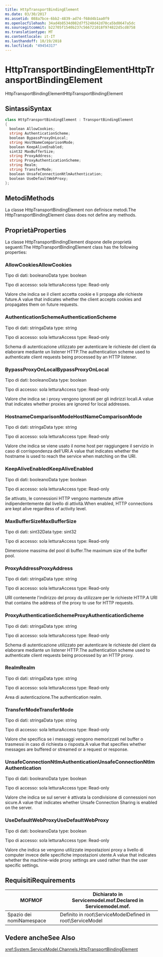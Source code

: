 ```yaml
---
title: HttpTransportBindingElement
ms.date: 03/30/2017
ms.assetid: 088a7bce-6bb2-4839-ad74-f68d4b1aa0f9
ms.openlocfilehash: 34ad4b8534d082d7f5248d42d70ca5bd0647a5dc
ms.sourcegitcommit: b22705f1540b237c566721018f974822d5cd8758
ms.translationtype: MT
ms.contentlocale: it-IT
ms.lasthandoff: 10/19/2018
ms.locfileid: "49454317"
---
```

# <a name="httptransportbindingelement"></a><span data-ttu-id="83527-102">HttpTransportBindingElement</span><span class="sxs-lookup"><span data-stu-id="83527-102">HttpTransportBindingElement</span></span>
<span data-ttu-id="83527-103">HttpTransportBindingElement</span><span class="sxs-lookup"><span data-stu-id="83527-103">HttpTransportBindingElement</span></span>  
  
## <a name="syntax"></a><span data-ttu-id="83527-104">Sintassi</span><span class="sxs-lookup"><span data-stu-id="83527-104">Syntax</span></span>  
  
```csharp
class HttpTransportBindingElement : TransportBindingElement  
{  
  boolean AllowCookies;  
  string AuthenticationScheme;  
  boolean BypassProxyOnLocal;  
  string HostNameComparisonMode;  
  boolean KeepAliveEnabled;  
  sint32 MaxBufferSize;  
  string ProxyAddress;  
  string ProxyAuthenticationScheme;  
  string Realm;  
  string TransferMode;  
  boolean UnsafeConnectionNtlmAuthentication;  
  boolean UseDefaultWebProxy;  
};  
```  
  
## <a name="methods"></a><span data-ttu-id="83527-105">Metodi</span><span class="sxs-lookup"><span data-stu-id="83527-105">Methods</span></span>  
 <span data-ttu-id="83527-106">La classe HttpTransportBindingElement non definisce metodi.</span><span class="sxs-lookup"><span data-stu-id="83527-106">The HttpTransportBindingElement class does not define any methods.</span></span>  
  
## <a name="properties"></a><span data-ttu-id="83527-107">Proprietà</span><span class="sxs-lookup"><span data-stu-id="83527-107">Properties</span></span>  
 <span data-ttu-id="83527-108">La classe HttpTransportBindingElement dispone delle proprietà seguenti:</span><span class="sxs-lookup"><span data-stu-id="83527-108">The HttpTransportBindingElement class has the following properties:</span></span>  
  
### <a name="allowcookies"></a><span data-ttu-id="83527-109">AllowCookies</span><span class="sxs-lookup"><span data-stu-id="83527-109">AllowCookies</span></span>  
 <span data-ttu-id="83527-110">Tipo di dati: booleano</span><span class="sxs-lookup"><span data-stu-id="83527-110">Data type: boolean</span></span>  
  
 <span data-ttu-id="83527-111">Tipo di accesso: sola lettura</span><span class="sxs-lookup"><span data-stu-id="83527-111">Access type: Read-only</span></span>  
  
 <span data-ttu-id="83527-112">Valore che indica se il client accetta cookie e li propaga alle richieste future.</span><span class="sxs-lookup"><span data-stu-id="83527-112">A value that indicates whether the client accepts cookies and propagates them on future requests.</span></span>  
  
### <a name="authenticationscheme"></a><span data-ttu-id="83527-113">AuthenticationScheme</span><span class="sxs-lookup"><span data-stu-id="83527-113">AuthenticationScheme</span></span>  
 <span data-ttu-id="83527-114">Tipo di dati: stringa</span><span class="sxs-lookup"><span data-stu-id="83527-114">Data type: string</span></span>  
  
 <span data-ttu-id="83527-115">Tipo di accesso: sola lettura</span><span class="sxs-lookup"><span data-stu-id="83527-115">Access type: Read-only</span></span>  
  
 <span data-ttu-id="83527-116">Schema di autenticazione utilizzato per autenticare le richieste del client da elaborare mediante un listener HTTP.</span><span class="sxs-lookup"><span data-stu-id="83527-116">The authentication scheme used to authenticate client requests being processed by an HTTP listener.</span></span>  
  
### <a name="bypassproxyonlocal"></a><span data-ttu-id="83527-117">BypassProxyOnLocal</span><span class="sxs-lookup"><span data-stu-id="83527-117">BypassProxyOnLocal</span></span>  
 <span data-ttu-id="83527-118">Tipo di dati: booleano</span><span class="sxs-lookup"><span data-stu-id="83527-118">Data type: boolean</span></span>  
  
 <span data-ttu-id="83527-119">Tipo di accesso: sola lettura</span><span class="sxs-lookup"><span data-stu-id="83527-119">Access type: Read-only</span></span>  
  
 <span data-ttu-id="83527-120">Valore che indica se i proxy vengono ignorati per gli indirizzi locali.</span><span class="sxs-lookup"><span data-stu-id="83527-120">A value that indicates whether proxies are ignored for local addresses.</span></span>  
  
### <a name="hostnamecomparisonmode"></a><span data-ttu-id="83527-121">HostnameComparisonMode</span><span class="sxs-lookup"><span data-stu-id="83527-121">HostNameComparisonMode</span></span>  
 <span data-ttu-id="83527-122">Tipo di dati: stringa</span><span class="sxs-lookup"><span data-stu-id="83527-122">Data type: string</span></span>  
  
 <span data-ttu-id="83527-123">Tipo di accesso: sola lettura</span><span class="sxs-lookup"><span data-stu-id="83527-123">Access type: Read-only</span></span>  
  
 <span data-ttu-id="83527-124">Valore che indica se viene usato il nome host per raggiungere il servizio in caso di corrispondenza dell'URI.</span><span class="sxs-lookup"><span data-stu-id="83527-124">A value that indicates whether the hostname is used to reach the service when matching on the URI.</span></span>  
  
### <a name="keepaliveenabled"></a><span data-ttu-id="83527-125">KeepAliveEnabled</span><span class="sxs-lookup"><span data-stu-id="83527-125">KeepAliveEnabled</span></span>  
 <span data-ttu-id="83527-126">Tipo di dati: booleano</span><span class="sxs-lookup"><span data-stu-id="83527-126">Data type: boolean</span></span>  
  
 <span data-ttu-id="83527-127">Tipo di accesso: sola lettura</span><span class="sxs-lookup"><span data-stu-id="83527-127">Access type: Read-only</span></span>  
  
 <span data-ttu-id="83527-128">Se attivato, le connessioni HTTP vengono mantenute attive indipendentemente dal livello di attività.</span><span class="sxs-lookup"><span data-stu-id="83527-128">When enabled, HTTP connections are kept alive regardless of activity level.</span></span>  
  
### <a name="maxbuffersize"></a><span data-ttu-id="83527-129">MaxBufferSize</span><span class="sxs-lookup"><span data-stu-id="83527-129">MaxBufferSize</span></span>  
 <span data-ttu-id="83527-130">Tipo di dati: sint32</span><span class="sxs-lookup"><span data-stu-id="83527-130">Data type: sint32</span></span>  
  
 <span data-ttu-id="83527-131">Tipo di accesso: sola lettura</span><span class="sxs-lookup"><span data-stu-id="83527-131">Access type: Read-only</span></span>  
  
 <span data-ttu-id="83527-132">Dimensione massima del pool di buffer.</span><span class="sxs-lookup"><span data-stu-id="83527-132">The maximum size of the buffer pool.</span></span>  
  
### <a name="proxyaddress"></a><span data-ttu-id="83527-133">ProxyAddress</span><span class="sxs-lookup"><span data-stu-id="83527-133">ProxyAddress</span></span>  
 <span data-ttu-id="83527-134">Tipo di dati: stringa</span><span class="sxs-lookup"><span data-stu-id="83527-134">Data type: string</span></span>  
  
 <span data-ttu-id="83527-135">Tipo di accesso: sola lettura</span><span class="sxs-lookup"><span data-stu-id="83527-135">Access type: Read-only</span></span>  
  
 <span data-ttu-id="83527-136">URI contenente l'indirizzo del proxy da utilizzare per le richieste HTTP.</span><span class="sxs-lookup"><span data-stu-id="83527-136">A URI that contains the address of the proxy to use for HTTP requests.</span></span>  
  
### <a name="proxyauthenticationscheme"></a><span data-ttu-id="83527-137">ProxyAuthenticationScheme</span><span class="sxs-lookup"><span data-stu-id="83527-137">ProxyAuthenticationScheme</span></span>  
 <span data-ttu-id="83527-138">Tipo di dati: stringa</span><span class="sxs-lookup"><span data-stu-id="83527-138">Data type: string</span></span>  
  
 <span data-ttu-id="83527-139">Tipo di accesso: sola lettura</span><span class="sxs-lookup"><span data-stu-id="83527-139">Access type: Read-only</span></span>  
  
 <span data-ttu-id="83527-140">Schema di autenticazione utilizzato per autenticare le richieste del client da elaborare mediante un listener HTTP.</span><span class="sxs-lookup"><span data-stu-id="83527-140">The authentication scheme used to authenticate client requests being processed by an HTTP proxy.</span></span>  
  
### <a name="realm"></a><span data-ttu-id="83527-141">Realm</span><span class="sxs-lookup"><span data-stu-id="83527-141">Realm</span></span>  
 <span data-ttu-id="83527-142">Tipo di dati: stringa</span><span class="sxs-lookup"><span data-stu-id="83527-142">Data type: string</span></span>  
  
 <span data-ttu-id="83527-143">Tipo di accesso: sola lettura</span><span class="sxs-lookup"><span data-stu-id="83527-143">Access type: Read-only</span></span>  
  
 <span data-ttu-id="83527-144">Area di autenticazione.</span><span class="sxs-lookup"><span data-stu-id="83527-144">The authentication realm.</span></span>  
  
### <a name="transfermode"></a><span data-ttu-id="83527-145">TransferMode</span><span class="sxs-lookup"><span data-stu-id="83527-145">TransferMode</span></span>  
 <span data-ttu-id="83527-146">Tipo di dati: stringa</span><span class="sxs-lookup"><span data-stu-id="83527-146">Data type: string</span></span>  
  
 <span data-ttu-id="83527-147">Tipo di accesso: sola lettura</span><span class="sxs-lookup"><span data-stu-id="83527-147">Access type: Read-only</span></span>  
  
 <span data-ttu-id="83527-148">Valore che specifica se i messaggi vengono memorizzati nel buffer o trasmessi in caso di richiesta o risposta.</span><span class="sxs-lookup"><span data-stu-id="83527-148">A value that specifies whether messages are buffered or streamed or a request or response.</span></span>  
  
### <a name="unsafeconnectionntlmauthentication"></a><span data-ttu-id="83527-149">UnsafeConnectionNtlmAuthentication</span><span class="sxs-lookup"><span data-stu-id="83527-149">UnsafeConnectionNtlmAuthentication</span></span>  
 <span data-ttu-id="83527-150">Tipo di dati: booleano</span><span class="sxs-lookup"><span data-stu-id="83527-150">Data type: boolean</span></span>  
  
 <span data-ttu-id="83527-151">Tipo di accesso: sola lettura</span><span class="sxs-lookup"><span data-stu-id="83527-151">Access type: Read-only</span></span>  
  
 <span data-ttu-id="83527-152">Valore che indica se sul server è attivata la condivisione di connessioni non sicure.</span><span class="sxs-lookup"><span data-stu-id="83527-152">A value that indicates whether Unsafe Connection Sharing is enabled on the server.</span></span>  
  
### <a name="usedefaultwebproxy"></a><span data-ttu-id="83527-153">UseDefaultWebProxy</span><span class="sxs-lookup"><span data-stu-id="83527-153">UseDefaultWebProxy</span></span>  
 <span data-ttu-id="83527-154">Tipo di dati: booleano</span><span class="sxs-lookup"><span data-stu-id="83527-154">Data type: boolean</span></span>  
  
 <span data-ttu-id="83527-155">Tipo di accesso: sola lettura</span><span class="sxs-lookup"><span data-stu-id="83527-155">Access type: Read-only</span></span>  
  
 <span data-ttu-id="83527-156">Valore che indica se vengono utilizzate impostazioni proxy a livello di computer invece delle specifiche impostazioni utente.</span><span class="sxs-lookup"><span data-stu-id="83527-156">A value that indicates whether the machine-wide proxy settings are used rather than the user specific settings.</span></span>  
  
## <a name="requirements"></a><span data-ttu-id="83527-157">Requisiti</span><span class="sxs-lookup"><span data-stu-id="83527-157">Requirements</span></span>  
  
|<span data-ttu-id="83527-158">MOF</span><span class="sxs-lookup"><span data-stu-id="83527-158">MOF</span></span>|<span data-ttu-id="83527-159">Dichiarato in Servicemodel.mof.</span><span class="sxs-lookup"><span data-stu-id="83527-159">Declared in Servicemodel.mof.</span></span>|  
|---------|-----------------------------------|  
|<span data-ttu-id="83527-160">Spazio dei nomi</span><span class="sxs-lookup"><span data-stu-id="83527-160">Namespace</span></span>|<span data-ttu-id="83527-161">Definito in root\ServiceModel</span><span class="sxs-lookup"><span data-stu-id="83527-161">Defined in root\ServiceModel</span></span>|  
  
## <a name="see-also"></a><span data-ttu-id="83527-162">Vedere anche</span><span class="sxs-lookup"><span data-stu-id="83527-162">See Also</span></span>  
 <xref:System.ServiceModel.Channels.HttpTransportBindingElement>
